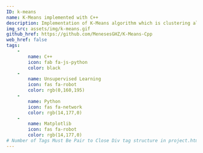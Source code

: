 ```yaml
---
ID: k-means
name: K-Means implemented with C++
description: Implementation of K-Means algorithm which is clustering algorithm that specifically belongs to unsupervised learning. This algorithm seeks to find the centroids among all points, base on the number of 'K' clusters, with the main purpose to group up certain observation that are going to belong to a certain centroid. 
img_src: assets/img/k-means.gif
github_href: https://github.com/MenesesGHZ/K-Means-Cpp
web_href: false
tags: 
    - 
        name: C++
        icon: fab fa-js-python
        color: black
    -
        name: Unsupervised Learning
        icon: fas fa-robot
        color: rgb(0,160,195)
    -
        name: Python
        icon: fas fa-network
        color: rgb(14,177,0)
    -
        name: Matplotlib
        icon: fas fa-robot
        color: rgb(14,177,0)
# Number of Tags Must Be Pair to Close Div tag structure in project.html
---
```

